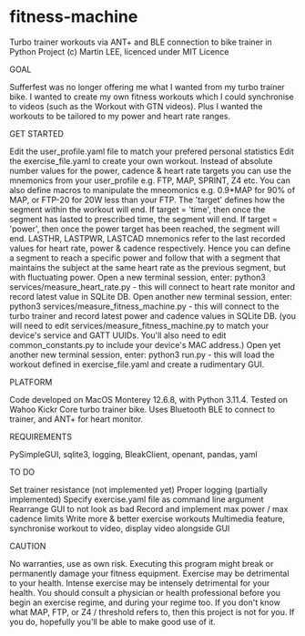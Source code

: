 # fitness-machine
Turbo trainer workouts via ANT+ and BLE connection to bike trainer in Python
Project (c) Martin LEE, licenced under MIT Licence


GOAL

Sufferfest was no longer offering me what I wanted from my turbo trainer bike. I wanted to create my own fitness workouts which I could synchronise to videos (such as the Workout with GTN videos). Plus I wanted the workouts to be tailored to my power and heart rate ranges.


GET STARTED

Edit the user_profile.yaml file to match your prefered personal statistics
Edit the exercise_file.yaml to create your own workout. Instead of absolute number values for the power, cadence & heart rate targets you can use the mnemonics from your user_profile e.g. FTP, MAP, SPRINT, Z4 etc. You can also define macros to manipulate the mneomonics e.g. 0.9*MAP for 90% of MAP, or FTP-20 for 20W less than your FTP.
The 'target' defines how the segment within the workout will end. If target = 'time', then once the segment has lasted to prescribed time, the segment will end. If target = 'power', then once the power target has been reached, the segment will end.
LASTHR, LASTPWR, LASTCAD mnemonics refer to the last recorded values for heart rate, power & cadence respectively. Hence you can define a segment to reach a specific power and follow that with a segment that maintains the subject at the same heart rate as the previous segment, but with fluctuating power.
Open a new terminal session, enter: python3 services/measure_heart_rate.py  - this will connect to heart rate monitor and record latest value in SQLite DB.
Open another new terminal session, enter: python3 services/measure_fitness_machine.py - this will connect to the turbo trainer and record latest power and cadence values in SQLite DB.
(you will need to edit services/measure_fitness_machine.py to match your device's service and GATT UUIDs. You'll also need to edit common_constants.py to include your device's MAC address.)
Open yet another new terminal session, enter: python3 run.py - this will load the workout defined in exercise_file.yaml and create a rudimentary GUI.


PLATFORM

Code developed on MacOS Monterey 12.6.8, with Python 3.11.4. Tested on Wahoo Kickr Core turbo trainer bike.
Uses Bluetooth BLE to connect to trainer, and ANT+ for heart monitor. 


REQUIREMENTS

PySimpleGUI, sqlite3, logging, BleakClient, openant, pandas, yaml


TO DO

Set trainer resistance (not implemented yet)
Proper logging (partially implemented)
Specify exercise.yaml file as command line argument
Rearrange GUI to not look as bad
Record and implement max power / max cadence limits
Write more & better exercise workouts
Multimedia feature, synchronise workout to video, display video alongside GUI


CAUTION

No warranties, use as own risk. Executing this program might break or permanently damage your fitness equipment. Exercise may be detrimental to your health. Intense exercise may be intensely detrimental for your health. You should consult a physician or health professional before you begin an exercise regime, and during your regime too. If you don't know what MAP, FTP, or Z4 / threshold refers to, then this project is not for you. If you do, hopefully you'll be able to make good use of it.
